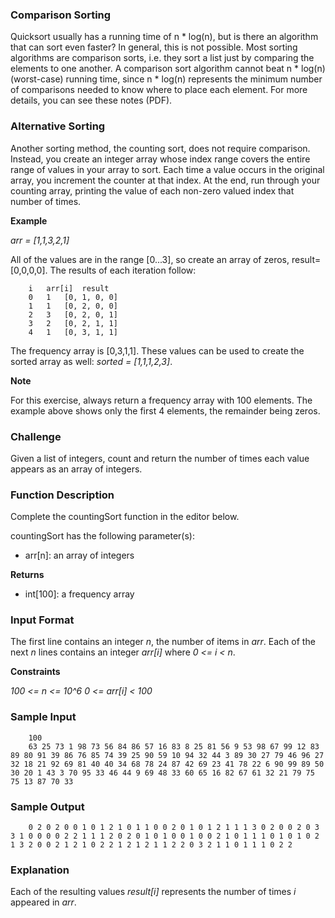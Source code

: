 ### Comparison Sorting

Quicksort usually has a running time of n * log(n), but is there an algorithm that can sort even faster? In general, this is not possible. Most sorting algorithms are comparison sorts, i.e. they sort a list just by comparing the elements to one another. A comparison sort algorithm cannot beat n * log(n) (worst-case) running time, since n * log(n) represents the minimum number of comparisons needed to know where to place each element. For more details, you can see these notes (PDF).

### Alternative Sorting

Another sorting method, the counting sort, does not require comparison. Instead, you create an integer array whose index range covers the entire range of values in your array to sort. Each time a value occurs in the original array, you increment the counter at that index. At the end, run through your counting array, printing the value of each non-zero valued index that number of times.

**Example**

_arr = [1,1,3,2,1]_

All of the values are in the range [0...3], so create an array of zeros, result=[0,0,0,0]. The results of each iteration follow:

        i	arr[i]	result
        0	1	[0, 1, 0, 0]
        1	1	[0, 2, 0, 0]
        2	3	[0, 2, 0, 1]
        3	2	[0, 2, 1, 1]
        4	1	[0, 3, 1, 1]

The frequency array is [0,3,1,1]. These values can be used to create the sorted array as well: _sorted = [1,1,1,2,3]_.

**Note**

For this exercise, always return a frequency array with 100 elements. The example above shows only the first 4 elements, the remainder being zeros.

### Challenge

Given a list of integers, count and return the number of times each value appears as an array of integers.

### Function Description 

Complete the countingSort function in the editor below.

countingSort has the following parameter(s):

* arr[n]: an array of integers

**Returns**

* int[100]: a frequency array

### Input Format

The first line contains an integer _n_, the number of items in _arr_.
Each of the next _n_ lines contains an integer _arr[i]_ where _0 <= i < n_.

**Constraints**

_100 <= n <= 10^6_
_0 <= arr[i] < 100_

### Sample Input

        100
        63 25 73 1 98 73 56 84 86 57 16 83 8 25 81 56 9 53 98 67 99 12 83 89 80 91 39 86 76 85 74 39 25 90 59 10 94 32 44 3 89 30 27 79 46 96 27 32 18 21 92 69 81 40 40 34 68 78 24 87 42 69 23 41 78 22 6 90 99 89 50 30 20 1 43 3 70 95 33 46 44 9 69 48 33 60 65 16 82 67 61 32 21 79 75 75 13 87 70 33

### Sample Output

        0 2 0 2 0 0 1 0 1 2 1 0 1 1 0 0 2 0 1 0 1 2 1 1 1 3 0 2 0 0 2 0 3 3 1 0 0 0 0 2 2 1 1 1 2 0 2 0 1 0 1 0 0 1 0 0 2 1 0 1 1 1 0 1 0 1 0 2 1 3 2 0 0 2 1 2 1 0 2 2 1 2 1 2 1 1 2 2 0 3 2 1 1 0 1 1 1 0 2 2 

### Explanation

Each of the resulting values _result[i]_ represents the number of times _i_ appeared in _arr_.
